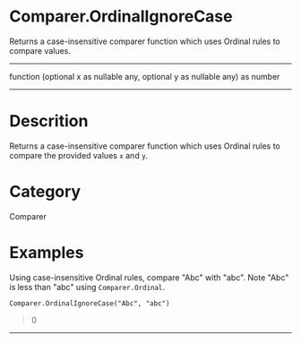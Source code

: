 ﻿# Comparer.OrdinalIgnoreCase
Returns a case-insensitive comparer function which uses Ordinal rules to compare values.
***
function (optional x as nullable any, optional y as nullable any) as number
***
# Descrition 
Returns a case-insensitive comparer function which uses Ordinal rules to compare the provided values <code>x</code> and <code>y</code>.
# Category 
Comparer
# Examples 
Using case-insensitive Ordinal rules, compare "Abc" with "abc". Note "Abc" is less than "abc" using <code>Comparer.Ordinal</code>. 
```
Comparer.OrdinalIgnoreCase("Abc", "abc")
```
> 0
***
